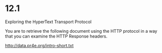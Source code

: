 # 12.1

Exploring the HyperText Transport Protocol

You are to retrieve the following document using the HTTP protocol in a way that you can examine the HTTP Response headers.

http://data.pr4e.org/intro-short.txt